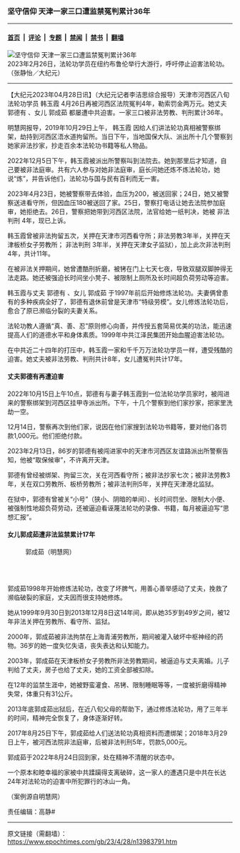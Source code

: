 ### 坚守信仰 天津一家三口遭监禁冤判累计36年

---

#### [首页](../../../..?n13983791) &nbsp;|&nbsp; [评论](../../../../../epoch-comment?n13983791) &nbsp;|&nbsp; [专题](../../../../../epoch-special?n13983791) &nbsp;|&nbsp; [禁闻](../../../../../epoch-news?n13983791) &nbsp;|&nbsp; [禁书](../../../../../books?n13983791) &nbsp;|&nbsp; [翻墙](https://github.com/gfw-breaker/nogfw/blob/master/README.md?n13983791)


<div><img alt="坚守信仰 天津一家三口遭监禁冤判累计36年" class="attachment-djy_600_400 size-djy_600_400 wp-post-image" src="https://i.epochtimes.com/assets/uploads/2023/02/id13938967-230226172836100731-600x400.jpg"/>
<div class="caption">
 2023年2月26日，法轮功学员在纽约布鲁伦举行大游行，呼吁停止迫害法轮功。（张静怡／大纪元）
</div></div><hr/><div class="post_content" id="artbody" itemprop="articleBody">
 <!-- article content begin -->
 <p>
  【大纪元2023年04月28日讯】（大纪元记者李洁思综合报导）天津市河西区八旬法轮功学员
  <ok href="https://www.epochtimes.com/gb/tag/%E9%9F%A9%E7%8E%89%E9%9C%9E.html">
   韩玉霞
  </ok>
  4月26日再被河西区法院冤判4年，勒索罚金两万元。她丈夫
  <ok href="https://www.epochtimes.com/gb/tag/%E9%83%AD%E5%BE%B7%E6%9C%89.html">
   郭德有
  </ok>
  、女儿
  <ok href="https://www.epochtimes.com/gb/tag/%E9%83%AD%E6%88%90%E8%8C%B9.html">
   郭成茹
  </ok>
  都屡遭中共迫害。一家三口被非法劳教、判刑累计36年。
 </p>
 <p>
  明慧网报导，2019年10月29日上午，
  <ok href="https://www.epochtimes.com/gb/tag/%E9%9F%A9%E7%8E%89%E9%9C%9E.html">
   韩玉霞
  </ok>
  因给人们讲法轮功真相被警察绑架，劫持到河西区浯水道拘留所。当日下午，当地国保大队、派出所十几个警察到她家非法抄家，抄走百余本法轮功书籍等私人物品。
 </p>
 <p>
  2022年12月5日下午，韩玉霞被派出所警察叫到法院去。她到那里后才知道，自己要被非法庭审。共有六人参与对她非法庭审，庭长问她还炼不炼法轮功，她说“炼”，并告诉他们，法轮功与国与民有百利而无一害。
 </p>
 <p>
  2023年4月23日，她被警察带去体验，血压为200，被送回家；24日，她又被警察送进看守所，但因血压180被送回了家。25日，警察打电话让她去法院参加庭审，她拒绝去。26日，警察把她带到河西区法院，法官给她一纸判决，她被
  <ok href="https://www.epochtimes.com/gb/tag/%E9%9D%9E%E6%B3%95%E5%88%A4%E5%88%91.html">
   非法判刑
  </ok>
  4年，现已上诉。
 </p>
 <p>
  韩玉霞曾被非法拘留五次，关押在天津市河西看守所；非法劳教3年半，关押在天津板桥女子劳教所；
  <ok href="https://www.epochtimes.com/gb/tag/%E9%9D%9E%E6%B3%95%E5%88%A4%E5%88%91.html">
   非法判刑
  </ok>
  3年半，关押在天津女子监狱），加上此次非法判刑4年，共计11年。
 </p>
 <p>
  在被非法关押期间，她曾遭酷刑折磨，被铐在门上七天七夜，导致双腿双脚肿得无法走路。她还被强迫长时间坐小凳子、被限制上厕所及长时间超负荷劳动等迫害。
 </p>
 <p>
  韩玉霞与丈夫
  <ok href="https://www.epochtimes.com/gb/tag/%E9%83%AD%E5%BE%B7%E6%9C%89.html">
   郭德有
  </ok>
  、女儿
  <ok href="https://www.epochtimes.com/gb/tag/%E9%83%AD%E6%88%90%E8%8C%B9.html">
   郭成茹
  </ok>
  于1997年前后开始修炼法轮功。夫妻俩曾患有的多种疾病全好了，郭德有退休前曾是天津市“特级劳模”。女儿修炼法轮功后，愈合了原已濒临分裂的夫妻关系。
 </p>
 <p>
  法轮功教人遵循“真、善、忍”原则修心向善，并传授五套简易优美的功法，能迅速提高人们的道德水平和身体素质。1999年中共江泽民集团开始血腥迫害法轮功。
 </p>
 <p>
  在中共近二十四年的打压中，韩玉霞一家和千千万万法轮功学员一样，遭受残酷的迫害。她丈夫被非法劳教、判刑共计8年，女儿遭冤判共计17年。
 </p>
 <h4 class="article-headline">
  丈夫郭德有再遭迫害
 </h4>
 <p>
  2022年10月15日上午10点，郭德有与妻子韩玉霞到一位法轮功学员家时，被闯进来的警察绑架到河西区挂甲寺派出所。下午，十几个警察到他们家抄家，把家里洗劫一空。
 </p>
 <p>
  12月14日，警察再次到他们家，说因在他们家搜到法轮功书籍等，要对他们各罚款1,000元。他们拒绝付款。
 </p>
 <p>
  2023年2月13日，86岁的郭德有被闯进家中的天津市河西区友谊路派出所警察告知，他被“取保候审”，不许离开天津。
 </p>
 <p>
  郭德有曾经被绑架、拘留三次，关在河西看守所；被非法抄家七次；被非法劳教3年，关在双口劳教所、板桥劳教所；被非法判刑5年，关押在天津港北监狱。
 </p>
 <p>
  在狱中，郭德有曾被关“小号”（狭小、阴暗的单间）、长时间罚坐、限制大小便、被强制性地超负荷劳动，还被逼迫看诬蔑法轮功的录像、书籍，每月被逼迫写“思想汇报”。
 </p>
 <h4>
  女儿郭成茹遭非法监禁累计17年
 </h4>
 <figure aria-describedby="caption-attachment-13983925" class="wp-caption aligncenter" id="attachment_13983925" style="width: 206px">
  <ok href="https://i.epochtimes.com/assets/uploads/2023/04/id13983925-2018-10-5-200912-0-ss.jpg" target="_blank">
   <img alt="" class="size-full wp-image-13983925" src="https://i.epochtimes.com/assets/uploads/2023/04/id13983925-2018-10-5-200912-0-ss.jpg"/>
  </ok>
  <br/><figcaption class="wp-caption-text" id="caption-attachment-13983925">
   郭成茹（明慧网）
  </figcaption><br/>
 </figure><br/>
 <p>
  郭成茹1998年开始修炼法轮功，改变了坏脾气，用善心善举感动了丈夫，挽救了濒临破裂的家庭，丈夫因而很支持她修炼。
 </p>
 <p>
  她从1999年9月30日到2013年12月8日这14年间，即从她35岁到49岁之间，被12年非法关押在劳教所、看守所、监狱。
 </p>
 <p>
  2000年，郭成茹被非法拘禁在上海青浦劳教所，期间被灌入破坏中枢神经的药物。36岁的她一度失忆失语，丧失表达和认知能力。
 </p>
 <p>
  2003年，郭成茹在天津板桥女子劳教所非法劳教期间，被逼迫与丈夫离婚。儿子判给了丈夫，房子也给了丈夫，她的工资全部被扣除。
 </p>
 <p>
  在12年的监禁生涯中，她被野蛮灌食、吊铐、限制睡眠等等，一度被折磨得精神失常，体重只有31公斤。
 </p>
 <p>
  2013年底郭成茹出狱后，在近八旬父母的帮助下，通过修炼法轮功，用了三年半的时间，精神完全恢复了，身体逐渐好转。
 </p>
 <p>
  2017年8月25日下午，郭成茹给人们送法轮功真相资料而遭绑架；2018年3月29日上午，被河西法院非法庭审，后被非法判刑5年，罚款5,000元。
 </p>
 <p>
  郭成茹于2022年8月24日回到家，处在精神不清醒的状态中。
 </p>
 <p>
  一个原本和睦幸福的家被中共蹂躏得支离破碎，这一家人的遭遇只是中共在长达24年对法轮功的迫害中所犯罪行的冰山一角。
 </p>
 <p>
  （案例源自明慧网）
 </p>
 <p>
  责任编辑：高静#
 </p>
 <!-- article content end -->
 <div id="below_article_ad">
 </div>
</div>


---

原文链接（需翻墙）：https://www.epochtimes.com/gb/23/4/28/n13983791.htm